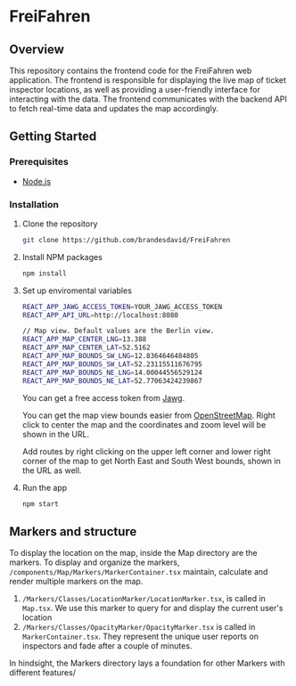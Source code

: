 # FreiFahren

## Overview

This repository contains the frontend code for the FreiFahren web application. The frontend is responsible for displaying the live map of ticket inspector locations, as well as providing a user-friendly interface for interacting with the data. The frontend communicates with the backend API to fetch real-time data and updates the map accordingly.

## Getting Started

### Prerequisites

-   [Node.js](https://nodejs.org/en/)

### Installation

1. Clone the repository

    ```sh
    git clone https://github.com/brandesdavid/FreiFahren
    ```

2. Install NPM packages

    ```sh
    npm install
    ```

3. Set up enviromental variables

    ```sh
    REACT_APP_JAWG_ACCESS_TOKEN=YOUR_JAWG_ACCESS_TOKEN
    REACT_APP_API_URL=http://localhost:8080

    // Map view. Default values are the Berlin view.
    REACT_APP_MAP_CENTER_LNG=13.388
    REACT_APP_MAP_CENTER_LAT=52.5162
    REACT_APP_MAP_BOUNDS_SW_LNG=12.8364646484805
    REACT_APP_MAP_BOUNDS_SW_LAT=52.23115511676795
    REACT_APP_MAP_BOUNDS_NE_LNG=14.00044556529124
    REACT_APP_MAP_BOUNDS_NE_LAT=52.77063424239867
    ```

    You can get a free access token from [Jawg](https://www.jawg.io/).

    You can get the map view bounds easier from [OpenStreetMap](https://www.openstreetmap.org/). Right click to center the map and the coordinates and zoom level will be shown in the URL. 
    
    Add routes by right clicking on the upper left corner and lower right corner of the map to get North East and South West bounds, shown in the URL as well.

4. Run the app
    ```sh
    npm start
    ```

## Markers and structure

To display the location on the map, inside the Map directory
are the markers. To display and organize the markers, `/components/Map/Markers/MarkerContainer.tsx` maintain, calculate and render multiple markers on the map.

1. `/Markers/Classes/LocationMarker/LocationMarker.tsx`, is called in `Map.tsx`. We use this marker to query for and display the current user's location
2. `/Markers/Classes/OpacityMarker/OpacityMarker.tsx` is called in `MarkerContainer.tsx`. They represent the unique user reports on inspectors and fade after a couple of minutes.

In hindsight, the Markers directory lays a foundation for other Markers with different features/
